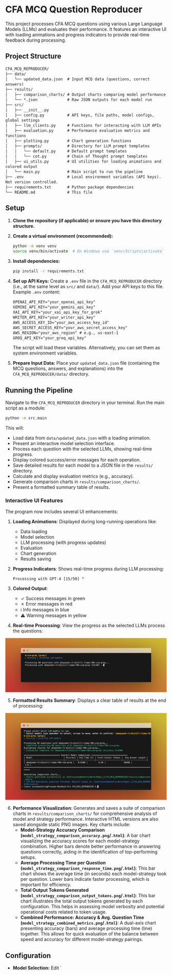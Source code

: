 # CFA MCQ Question Reproducer

This project processes CFA MCQ questions using various Large Language Models (LLMs)
and evaluates their performance. It features an interactive UI with loading animations
and progress indicators to provide real-time feedback during processing.

## Project Structure

```
CFA_MCQ_REPRODUCER/
├── data/
│   └── updated_data.json  # Input MCQ data (questions, correct answers)
├── results/
│   ├── comparison_charts/ # Output charts comparing model performance
│   └── *.json             # Raw JSON outputs for each model run
├── src/
│   ├── __init__.py
│   ├── config.py          # API keys, file paths, model configs, global settings
│   ├── llm_clients.py     # Functions for interacting with LLM APIs
│   ├── evaluation.py      # Performance evaluation metrics and functions
│   ├── plotting.py        # Chart generation functions
│   ├── prompts/           # Directory for LLM prompt templates
│   │   └── default.py     # Default prompt templates
│   │   └── cot.py         # Chain of Thought prompt templates
│   ├── ui_utils.py        # UI utilities for loading animations and colored output
│   └── main.py            # Main script to run the pipeline
├── .env                   # Local environment variables (API keys). Not version controlled.
├── requirements.txt       # Python package dependencies
└── README.md              # This file
```

## Setup

1.  **Clone the repository (if applicable) or ensure you have this directory structure.**

2.  **Create a virtual environment (recommended):**
    ```bash
    python -m venv venv
    source venv/bin/activate  # On Windows use `venv\Scripts\activate`
    ```

3.  **Install dependencies:**
    ```bash
    pip install -r requirements.txt
    ```

4.  **Set up API Keys:**
    Create a `.env` file in the `CFA_MCQ_REPRODUCER` directory (i.e., at the same level as `src/` and `data/`).
    Add your API keys to this file. Example `.env` content:

    ```env
    OPENAI_API_KEY="your_openai_api_key"
    GEMINI_API_KEY="your_gemini_api_key"
    XAI_API_KEY="your_xai_api_key_for_grok"
    WRITER_API_KEY="your_writer_api_key"
    AWS_ACCESS_KEY_ID="your_aws_access_key_id"
    AWS_SECRET_ACCESS_KEY="your_aws_secret_access_key"
    AWS_REGION="your_aws_region" # e.g., us-east-1
    GROQ_API_KEY="your_groq_api_key"
    ```
    The script will load these variables. Alternatively, you can set them as system environment variables.

5.  **Prepare Input Data:**
    Place your `updated_data.json` file (containing the MCQ questions, answers, and explanations)
    into the `CFA_MCQ_REPRODUCER/data/` directory.

## Running the Pipeline

Navigate to the `CFA_MCQ_REPRODUCER` directory in your terminal.
Run the main script as a module:

```bash
python -m src.main
```

This will:
- Load data from `data/updated_data.json` with a loading animation.
- Present an interactive model selection interface.
- Process each question with the selected LLMs, showing real-time progress.
- Display colored success/error messages for each operation.
- Save detailed results for each model to a JSON file in the `results/` directory.
- Calculate and display evaluation metrics (e.g., accuracy).
- Generate comparison charts in `results/comparison_charts/`.
- Present a formatted summary table of results.

### Interactive UI Features

The program now includes several UI enhancements:

1. **Loading Animations**: Displayed during long-running operations like:
   - Data loading
   - Model selection
   - LLM processing (with progress updates)
   - Evaluation
   - Chart generation
   - Results saving

2. **Progress Indicators**: Shows real-time progress during LLM processing:
   ```
   Processing with GPT-4 [15/50] ⠋
   ```

3. **Colored Output**:
   - ✓ Success messages in green
   - ✗ Error messages in red
   - ℹ Info messages in blue
   - ⚠ Warning messages in yellow

4. **Real-time Processing**: View the progress as the selected LLMs process the questions:

![Real-time LLM processing progress](img/exec_llm.png)

5. **Formatted Results Summary**: Displays a clear table of results at the end of processing:

![Formatted results summary table](img/llm_results.png)

6.  **Performance Visualization**: Generates and saves a suite of comparison charts in `results/comparison_charts/` for comprehensive analysis of model and strategy performance. Interactive HTML versions are also saved alongside static PNG images. Key charts include:
    *   **Model-Strategy Accuracy Comparison (`model_strategy_comparison_accuracy.png`/`.html`)**: A bar chart visualizing the accuracy scores for each model-strategy combination. Higher bars denote better performance in answering questions correctly, aiding in the identification of top-performing setups.
    *   **Average Processing Time per Question (`model_strategy_comparison_response_time.png`/`.html`)**: This bar chart shows the average time (in seconds) each model-strategy took per question. Lower bars indicate faster processing, which is important for efficiency.
    *   **Total Output Tokens Generated (`model_strategy_comparison_output_tokens.png`/`.html`)**: This bar chart illustrates the total output tokens generated by each configuration. This helps in assessing model verbosity and potential operational costs related to token usage.
    *   **Combined Performance: Accuracy & Avg. Question Time (`model_strategy_combined_metrics.png`/`.html`)**: A dual-axis chart presenting accuracy (bars) and average processing time (line) together. This allows for quick evaluation of the balance between speed and accuracy for different model-strategy pairings.

## Configuration

-   **Model Selection:** Edit `